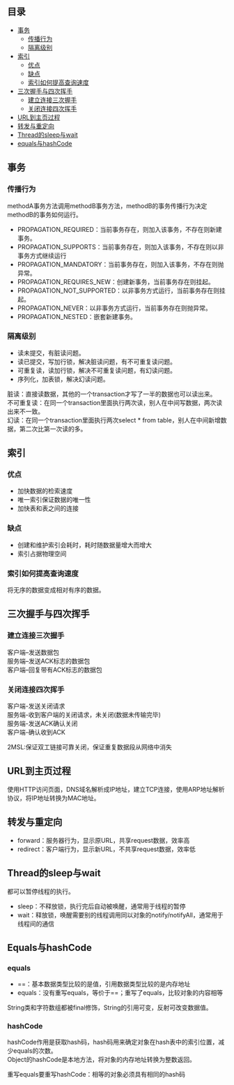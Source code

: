 ## 目录

- [事务](#事务)
    - [传播行为](#传播行为)
    - [隔离级别](#隔离级别)
- [索引](#索引)
    - [优点](#优点)
    - [缺点](#缺点)
    - [索引如何提高查询速度](#索引如何提高查询速度)
- [三次握手与四次挥手](#三次握手与四次挥手)
    - [建立连接三次握手](#建立连接三次握手)
    - [关闭连接四次挥手](#关闭连接四次挥手)
- [URL到主页过程](#URL到主页过程)
- [转发与重定向](#转发与重定向)
- [Thread的sleep与wait](#Thread的sleep与wait)
- [equals与hashCode](#Equals与hashCode)


## 事务

### 传播行为

methodA事务方法调用methodB事务方法，methodB的事务传播行为决定methodB的事务如何运行。

* PROPAGATION_REQUIRED：当前事务存在，则加入该事务，不存在则新建事务。
* PROPAGATION_SUPPORTS：当前事务存在，则加入该事务，不存在则以非事务方式继续运行
* PROPAGATION_MANDATORY：当前事务存在，则加入该事务，不存在则抛异常。
* PROPAGATION_REQUIRES_NEW：创建新事务，当前事务存在则挂起。
* PROPAGATION_NOT_SUPPORTED：以非事务方式运行，当前事务存在则挂起。
* PROPAGATION_NEVER：以非事务方式运行，当前事务存在则抛异常。
* PROPAGATION_NESTED：嵌套新建事务。

### 隔离级别

* 读未提交，有脏读问题。
* 读已提交，写加行锁，解决脏读问题，有不可重复读问题。
* 可重复读，读加行锁，解决不可重复读问题，有幻读问题。
* 序列化，加表锁，解决幻读问题。

脏读：直接读数据，其他的一个transaction才写了一半的数据也可以读出来。  
不可重复读：在同一个transaction里面执行两次读，别人在中间写数据，两次读出来不一致。  
幻读：在同一个transaction里面执行两次select * from table，别人在中间新增数据，第二次比第一次读的多。


## 索引

### 优点

* 加快数据的检索速度
* 唯一索引保证数据的唯一性
* 加快表和表之间的连接

### 缺点

* 创建和维护索引会耗时，耗时随数据量增大而增大
* 索引占据物理空间

### 索引如何提高查询速度

将无序的数据变成相对有序的数据。


## 三次握手与四次挥手

### 建立连接三次握手

客户端–发送数据包  
服务端–发送ACK标志的数据包  
客户端–回复带有ACK标志的数据包

### 关闭连接四次挥手

客户端-发送关闭请求  
服务端-收到客户端的关闭请求，未关闭(数据未传输完毕)  
服务端-发送ACK确认关闭  
客户端-确认收到ACK  

2MSL:保证双工链接可靠关闭，保证重复数据段从网络中消失


## URL到主页过程

使用HTTP访问页面，DNS域名解析成IP地址，建立TCP连接，使用ARP地址解析协议，将IP地址转换为MAC地址。


## 转发与重定向

* forward：服务器行为，显示原URL，共享request数据，效率高
* redirect：客户端行为，显示新URL，不共享request数据，效率低


## Thread的sleep与wait

都可以暂停线程的执行。

* sleep：不释放锁，执行完后自动被唤醒，通常用于线程的暂停
* wait：释放锁，唤醒需要别的线程调用同以对象的notify/notifyAll，通常用于线程间的通信


## Equals与hashCode

### equals

* ==：基本数据类型比较的是值，引用数据类型比较的是内存地址
* equals：没有重写equals，等价于==；重写了equals，比较对象的内容相等

String类和字符数组都被final修饰，String的引用可变，反射可改变数据值。

### hashCode

hashCode作用是获取hash码，hash码用来确定对象在hash表中的索引位置，减少equals的次数。  
Object的hashCode是本地方法，将对象的内存地址转换为整数返回。

重写equals要重写hashCode：相等的对象必须具有相同的hash码